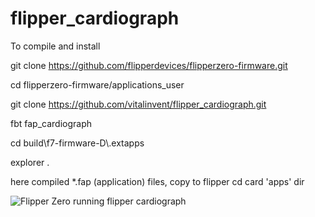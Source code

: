# flipper_cardiograph

To compile and install

git clone https://github.com/flipperdevices/flipperzero-firmware.git

cd flipperzero-firmware/applications_user 

git clone https://github.com/vitalinvent/flipper_cardiograph.git

fbt fap_cardiograph

cd build\f7-firmware-D\\.extapps

explorer .

here compiled *.fap (application) files, copy to flipper cd card 'apps' dir

![Flipper Zero running flipper cardiograph](photos/flipper_cardiograph.jpg.jpg)